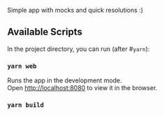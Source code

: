 Simple app with mocks and quick resolutions :)

## Available Scripts

In the project directory, you can run (after #`yarn`):

### `yarn web`

Runs the app in the development mode.<br />
Open [http://localhost:8080](http://localhost:8080) to view it in the browser.

### `yarn build`